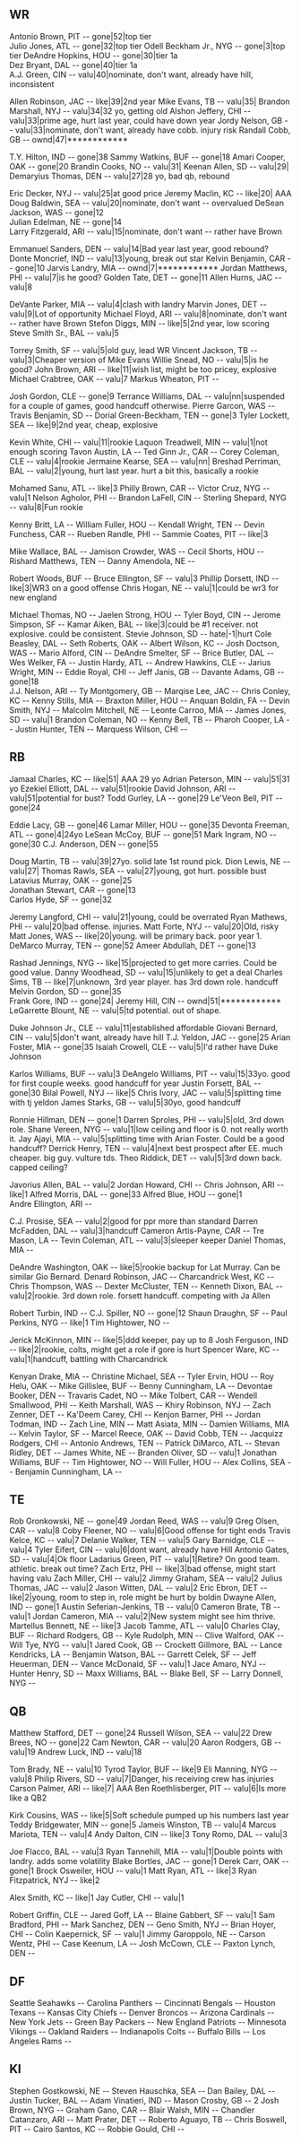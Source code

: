 WR
---------------------------------------------------------
Antonio Brown, PIT        -- gone|52|top tier           
Julio Jones, ATL          -- gone|32|top tier
Odell Beckham Jr., NYG    -- gone|3|top tier
DeAndre Hopkins, HOU      -- gone|30|tier 1a                    
Dez Bryant, DAL           -- gone|40|tier 1a             
A.J. Green, CIN           -- valu|40|nominate, don't want, already have hill,  inconsistent

Allen Robinson, JAC       -- like|39|2nd year
Mike Evans, TB            -- valu|35|
Brandon Marshall, NYJ     -- valu|34|32 yo, getting old
Alshon Jeffery, CHI       -- valu|33|prime age, hurt last year, could have down year
Jordy Nelson, GB          -- valu|33|nominate, don't want, already have cobb. injury risk
Randall Cobb, GB          -- ownd|47|************

T.Y. Hilton, IND          -- gone|38
Sammy Watkins, BUF        -- gone|18
Amari Cooper, OAK         -- gone|20
Brandin Cooks, NO         -- valu|31|
Keenan Allen, SD          -- valu|29|
Demaryius Thomas, DEN     -- valu|27|28 yo, bad qb, rebound

Eric Decker, NYJ          -- valu|25|at good price
Jeremy Maclin, KC         -- like|20|  AAA
Doug Baldwin, SEA         -- valu|20|nominate, don't want -- overvalued
DeSean Jackson, WAS       -- gone|12                     
Julian Edelman, NE        -- gone|14                     
Larry Fitzgerald, ARI     -- valu|15|nominate, don't want -- rather have Brown

Emmanuel Sanders, DEN     -- valu|14|Bad year last year, good rebound?
Donte Moncrief, IND       -- valu|13|young, break out star
Kelvin Benjamin, CAR      -- gone|10
Jarvis Landry, MIA        -- ownd|7|************
Jordan Matthews, PHI      -- valu|7|is he good?
Golden Tate, DET          -- gone|11
Allen Hurns, JAC          -- valu|8

DeVante Parker, MIA       -- valu|4|clash with landry
Marvin Jones, DET         -- valu|9|Lot of opportunity
Michael Floyd, ARI        -- valu|8|nominate, don't want -- rather have Brown
Stefon Diggs, MIN         -- like|5|2nd year, low scoring
Steve Smith Sr., BAL      -- valu|5

Torrey Smith, SF          -- valu|5|old guy, lead WR
Vincent Jackson, TB       -- valu|3|Cheaper version of Mike Evans
Willie Snead, NO          -- valu|5|is he good?
John Brown, ARI           -- like|11|wish list, might be too pricey, explosive
Michael Crabtree, OAK     -- valu|7
Markus Wheaton, PIT       --

Josh Gordon, CLE          -- gone|9
Terrance Williams, DAL    -- valu|nn|suspended for a couple of games, good handcuff otherwise.
Pierre Garcon, WAS        --
Travis Benjamin, SD       --
Dorial Green-Beckham, TEN -- gone|3
Tyler Lockett, SEA        -- like|9|2nd year, cheap, explosive

Kevin White, CHI          -- valu|11|rookie
Laquon Treadwell, MIN     -- valu|1|not enough scoring
Tavon Austin, LA          --
Ted Ginn Jr., CAR         --
Corey Coleman, CLE        -- valu|4|rookie
Jermaine Kearse, SEA      -- valu|nn|
Breshad Perriman, BAL     -- valu|2|young, hurt last year. hurt a bit this, basically a rookie

Mohamed Sanu, ATL         -- like|3
Philly Brown, CAR         -- 
Victor Cruz, NYG          -- valu|1
Nelson Agholor, PHI       --
Brandon LaFell, CIN       --
Sterling Shepard, NYG     -- valu|8|Fun rookie

Kenny Britt, LA           --
William Fuller, HOU       --
Kendall Wright, TEN       --
Devin Funchess, CAR       --
Rueben Randle, PHI        --
Sammie Coates, PIT        -- like|3

Mike Wallace, BAL         --
Jamison Crowder, WAS      --
Cecil Shorts, HOU         --
Rishard Matthews, TEN     --
Danny Amendola, NE        --

Robert Woods, BUF         --
Bruce Ellington, SF       -- valu|3
Phillip Dorsett, IND      -- like|3|WR3 on a good offense
Chris Hogan, NE           -- valu|1|could be wr3 for new england

Michael Thomas, NO        --
Jaelen Strong, HOU        --
Tyler Boyd, CIN           --
Jerome Simpson, SF        --
Kamar Aiken, BAL          -- like|3|could be #1 receiver. not explosive. could be consistent.
Stevie Johnson, SD        -- hate|-1|hurt
Cole Beasley, DAL         --
Seth Roberts, OAK         --
Albert Wilson, KC         --
Josh Doctson, WAS         --
Mario Alford, CIN         --
DeAndre Smelter, SF       --
Brice Butler, DAL         --
Wes Welker, FA            --
Justin Hardy, ATL         --
Andrew Hawkins, CLE       --
Jarius Wright, MIN        --
Eddie Royal, CHI          --
Jeff Janis, GB            --
Davante Adams, GB         -- gone|18                     
J.J. Nelson, ARI          --
Ty Montgomery, GB         --
Marqise Lee, JAC          --
Chris Conley, KC          --
Kenny Stills, MIA         --
Braxton Miller, HOU       --
Anquan Boldin, FA         --
Devin Smith, NYJ          --
Malcolm Mitchell, NE      --
Leonte Carroo, MIA        --
James Jones, SD           -- valu|1
Brandon Coleman, NO       --
Kenny Bell, TB            --
Pharoh Cooper, LA         --
Justin Hunter, TEN        --
Marquess Wilson, CHI      -- 

RB
---------------------------------------------------------
Jamaal Charles, KC        -- like|51|  AAA  29 yo
Adrian Peterson, MIN      -- valu|51|31 yo
Ezekiel Elliott, DAL      -- valu|51|rookie
David Johnson, ARI        -- valu|51|potential for bust? 
Todd Gurley, LA           -- gone|29
Le'Veon Bell, PIT         -- gone|24

Eddie Lacy, GB            -- gone|46
Lamar Miller, HOU         -- gone|35
Devonta Freeman, ATL      -- gone|4|24yo
LeSean McCoy, BUF         -- gone|51
Mark Ingram, NO           -- gone|30
C.J. Anderson, DEN        -- gone|55

Doug Martin, TB           -- valu|39|27yo. solid late 1st round pick.
Dion Lewis, NE            -- valu|27|
Thomas Rawls, SEA         -- valu|27|young, got hurt. possible bust
Latavius Murray, OAK      -- gone|25                     
Jonathan Stewart, CAR     -- gone|13                     
Carlos Hyde, SF           -- gone|32

Jeremy Langford, CHI      -- valu|21|young, could be overrated
Ryan Mathews, PHI         -- valu|20|bad offense. injuries.
Matt Forte, NYJ           -- valu|20|Old, risky
Matt Jones, WAS           -- like|20|young. will be primary back. poor year 1.
DeMarco Murray, TEN       -- gone|52
Ameer Abdullah, DET       -- gone|13

Rashad Jennings, NYG      -- like|15|projected to get more carries. Could be good value.
Danny Woodhead, SD        -- valu|15|unlikely to get a deal
Charles Sims, TB          -- like|7|unknown, 3rd year player. has 3rd down role. handcuff
Melvin Gordon, SD         -- gone|35                     
Frank Gore, IND           -- gone|24|
Jeremy Hill, CIN          -- ownd|51|************
LeGarrette Blount, NE     -- valu|5|td potential. out of shape.

Duke Johnson Jr., CLE     -- valu|11|established affordable
Giovani Bernard, CIN      -- valu|5|don't want, already have hill
T.J. Yeldon, JAC          -- gone|25
Arian Foster, MIA         -- gone|35
Isaiah Crowell, CLE       -- valu|5|I'd rather have Duke Johnson

Karlos Williams, BUF      -- valu|3
DeAngelo Williams, PIT    -- valu|15|33yo. good for first couple weeks. good handcuff for year
Justin Forsett, BAL       -- gone|30
Bilal Powell, NYJ         -- like|5
Chris Ivory, JAC          -- valu|5|splitting time with tj yeldon
James Starks, GB          -- valu|5|30yo, good handcuff

Ronnie Hillman, DEN       -- gone|1
Darren Sproles, PHI       -- valu|5|old, 3rd down role.
Shane Vereen, NYG         -- valu|1|low ceiling and floor is 0. not really worth it.
Jay Ajayi, MIA            -- valu|5|splitting time with Arian Foster. Could be a good handcuff?
Derrick Henry, TEN        -- valu|4|next best prospect after EE. much cheaper. big guy. vulture tds.
Theo Riddick, DET         -- valu|5|3rd down back. capped ceiling?

Javorius Allen, BAL       -- valu|2
Jordan Howard, CHI        --
Chris Johnson, ARI        -- like|1
Alfred Morris, DAL        -- gone|33
Alfred Blue, HOU          -- gone|1                     
Andre Ellington, ARI      --

C.J. Prosise, SEA         -- valu|2|good for ppr more than standard
Darren McFadden, DAL      -- valu|3|handcuff
Cameron Artis-Payne, CAR  --
Tre Mason, LA             --
Tevin Coleman, ATL        -- valu|3|sleeper keeper
Daniel Thomas, MIA        -- 

DeAndre Washington, OAK   -- like|5|rookie backup for Lat Murray. Can be similar Gio Bernard.
Denard Robinson, JAC      -- 
Charcandrick West, KC     --
Chris Thompson, WAS       --
Dexter McCluster, TEN     --
Kenneth Dixon, BAL        -- valu|2|rookie. 3rd down role. forsett handcuff. competing with Ja Allen

Robert Turbin, IND        --
C.J. Spiller, NO          -- gone|12
Shaun Draughn, SF         --
Paul Perkins, NYG         -- like|1
Tim Hightower, NO         --

Jerick McKinnon, MIN      -- like|5|ddd keeper, pay up to 8
Josh Ferguson, IND        -- like|2|rookie, colts, might get a role if gore is hurt
Spencer Ware, KC          -- valu|1|handcuff, battling with Charcandrick


Kenyan Drake, MIA         --
Christine Michael, SEA    --
Tyler Ervin, HOU          --
Roy Helu, OAK             --
Mike Gillislee, BUF       --
Benny Cunningham, LA      --
Devontae Booker, DEN      --
Travaris Cadet, NO        --
Mike Tolbert, CAR         --
Wendell Smallwood, PHI    --
Keith Marshall, WAS       --
Khiry Robinson, NYJ       --
Zach Zenner, DET          --
Ka'Deem Carey, CHI        --
Kenjon Barner, PHI        --
Jordan Todman, IND        --
Zach Line, MIN            --
Matt Asiata, MIN          --
Damien Williams, MIA      --
Kelvin Taylor, SF         --
Marcel Reece, OAK         --
David Cobb, TEN           --
Jacquizz Rodgers, CHI     --
Antonio Andrews, TEN      --
Patrick DiMarco, ATL      --
Stevan Ridley, DET        --
James White, NE           --
Branden Oliver, SD        -- valu|1
Jonathan Williams, BUF    --
Tim Hightower, NO         --
Will Fuller, HOU          --
Alex Collins, SEA         --
Benjamin Cunningham, LA   --

TE
---------------------------------------------------------
Rob Gronkowski, NE        -- gone|49
Jordan Reed, WAS          -- valu|9
Greg Olsen, CAR           -- valu|8
Coby Fleener, NO          -- valu|6|Good offense for tight ends
Travis Kelce, KC          -- valu|7
Delanie Walker, TEN       -- valu|5
Gary Barnidge, CLE        -- valu|4
Tyler Eifert, CIN         -- valu|6|dont want, already have Hill
Antonio Gates, SD         -- valu|4|Ok floor
Ladarius Green, PIT       -- valu|1|Retire? On good team. athletic. break out time? 
Zach Ertz, PHI            -- like|3|bad offense, might start having valu
Zach Miller, CHI          -- valu|2
Jimmy Graham, SEA         -- valu|2
Julius Thomas, JAC        -- valu|2
Jason Witten, DAL         -- valu|2
Eric Ebron, DET           -- like|2|young, room to step in, role might be hurt by boldin
Dwayne Allen, IND         -- gone|1
Austin Seferian-Jenkins, TB -- valu|0
Cameron Brate, TB         -- valu|1
Jordan Cameron, MIA       -- valu|2|New system might see him thrive.
Martellus Bennett, NE     -- like|3
Jacob Tamme, ATL          -- valu|0
Charles Clay, BUF         --
Richard Rodgers, GB       --
Kyle Rudolph, MIN         --
Clive Walford, OAK        --
Will Tye, NYG             -- valu|1
Jared Cook, GB            --
Crockett Gillmore, BAL    --
Lance Kendricks, LA       --
Benjamin Watson, BAL      --
Garrett Celek, SF         --
Jeff Heuerman, DEN        --
Vance McDonald, SF        -- valu|1
Jace Amaro, NYJ           --
Hunter Henry, SD          --
Maxx Williams, BAL        --
Blake Bell, SF            --
Larry Donnell, NYG        --

QB
---------------------------------------------------------
Matthew Stafford, DET     -- gone|24
Russell Wilson, SEA       -- valu|22
Drew Brees, NO            -- gone|22
Cam Newton, CAR           -- valu|20
Aaron Rodgers, GB         -- valu|19
Andrew Luck, IND          -- valu|18

Tom Brady, NE             -- valu|10
Tyrod Taylor, BUF         -- like|9
Eli Manning, NYG          -- valu|8
Philip Rivers, SD         -- valu|7|Danger, his receiving crew has injuries
Carson Palmer, ARI        -- like|7|  AAA
Ben Roethlisberger, PIT   -- valu|6|Is more like a QB2

Kirk Cousins, WAS         -- like|5|Soft schedule pumped up his numbers last year
Teddy Bridgewater, MIN    -- gone|5
Jameis Winston, TB        -- valu|4
Marcus Mariota, TEN       -- valu|4
Andy Dalton, CIN          -- like|3
Tony Romo, DAL            -- valu|3

Joe Flacco, BAL           -- valu|3
Ryan Tannehill, MIA       -- valu|1|Double points with landry. adds some volatility
Blake Bortles, JAC        -- gone|1
Derek Carr, OAK           -- gone|1
Brock Osweiler, HOU       -- valu|1
Matt Ryan, ATL            -- like|3
Ryan Fitzpatrick, NYJ     -- like|2

Alex Smith, KC            -- like|1
Jay Cutler, CHI           -- valu|1

Robert Griffin, CLE       --
Jared Goff, LA            --
Blaine Gabbert, SF        -- valu|1
Sam Bradford, PHI         --
Mark Sanchez, DEN         --
Geno Smith, NYJ           --
Brian Hoyer, CHI          --
Colin Kaepernick, SF      -- valu|1
Jimmy Garoppolo, NE       --
Carson Wentz, PHI         --
Case Keenum, LA           --
Josh McCown, CLE          --
Paxton Lynch, DEN         --

DF
---------------------------------------------------------
Seattle Seahawks          --
Carolina Panthers         --
Cincinnati Bengals        --
Houston Texans            --
Kansas City Chiefs        --
Denver Broncos            --
Arizona Cardinals         --
New York Jets             --
Green Bay Packers         --
New England Patriots      --
Minnesota Vikings         --
Oakland Raiders           --
Indianapolis Colts        --
Buffalo Bills             --
Los Angeles Rams          --

KI
---------------------------------------------------------
Stephen Gostkowski, NE    --
Steven Hauschka, SEA      --
Dan Bailey, DAL           --
Justin Tucker, BAL        --
Adam Vinatieri, IND       --
Mason Crosby, GB          -- 2
Josh Brown, NYG           --
Graham Gano, CAR          --
Blair Walsh, MIN          --
Chandler Catanzaro, ARI   --
Matt Prater, DET          --
Roberto Aguayo, TB        --
Chris Boswell, PIT        --
Cairo Santos, KC          --
Robbie Gould, CHI         --

